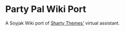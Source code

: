 # Party Pal Wiki Port
A Soyjak Wiki port of [Sharty Themes'](https://github.com/ShartyThemes) virtual assistant.
